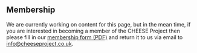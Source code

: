 
## Membership

We are currently working on content for this page, but in the mean time, if you
are interested in becoming a member of the CHEESE Project then please fill in
our [membership form (PDF)](/static/files/CHEESE-membership-form.pdf) and
return it to us via email to
[info@cheeseproject.co.uk](mailto:info@cheeseproject.co.uk).
